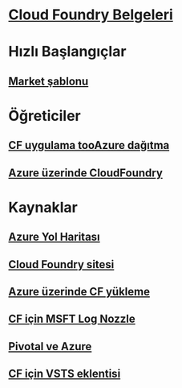 # [Cloud Foundry Belgeleri](index.md)
# Hızlı Başlangıçlar
## [Market şablonu](https://azuremarketplace.microsoft.com/marketplace/apps/pivotal.pivotal-cloud-foundry)
# Öğreticiler
## [CF uygulama tooAzure dağıtma](/azure/virtual-machines/linux/cloudfoundry-deploy-your-first-app)
## [Azure üzerinde CloudFoundry](/azure/virtual-machines/linux/cloudfoundry-get-started)
# Kaynaklar
## [Azure Yol Haritası](https://azure.microsoft.com/roadmap/)
## [Cloud Foundry sitesi](https://docs.cloudfoundry.org/)
## [Azure üzerinde CF yükleme](https://docs.pivotal.io/pivotalcf/1-11/customizing/pcf_azure.html)
## [CF için MSFT Log Nozzle](https://github.com/Azure/oms-log-analytics-firehose-nozzle)
## [Pivotal ve Azure](https://pivotal.io/partners/microsoft)
## [CF için VSTS eklentisi](https://github.com/Microsoft/vsts-cloudfoundry)
